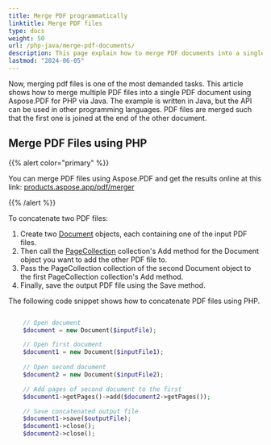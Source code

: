 ```yaml
---
title: Merge PDF programmatically
linktitle: Merge PDF files
type: docs
weight: 50
url: /php-java/merge-pdf-documents/
description: This page explain how to merge PDF documents into a single PDF file using PHP.
lastmod: "2024-06-05"
---
```


Now, merging pdf files is one of the most demanded tasks. 
This article shows how to merge multiple PDF files into a single PDF document using Aspose.PDF for PHP via Java. The example is written in Java, but the API can be used in other programming languages. PDF files are merged such that the first one is joined at the end of the other document.

## Merge PDF Files using PHP

{{% alert color="primary" %}}

You can merge PDF files using Aspose.PDF and get the results online at this link: [products.aspose.app/pdf/merger](https://products.aspose.app/pdf/merger)

{{% /alert %}}

To concatenate two PDF files:

1. Create two [Document](https://reference.aspose.com/pdf/java/com.aspose.pdf/class-use/Document) objects, each containing one of the input PDF files.
1. Then call the [PageCollection](https://reference.aspose.com/pdf/java/com.aspose.pdf/class-use/PageCollection) collection's Add method for the Document object you want to add the other PDF file to.
1. Pass the PageCollection collection of the second Document object to the first PageCollection collection's Add method.
1. Finally, save the output PDF file using the Save method.

The following code snippet shows how to concatenate PDF files using PHP.

```php

    // Open document
    $document = new Document($inputFile);

    // Open first document
    $document1 = new Document($inputFile1);
    
    // Open second document
    $document2 = new Document($inputFile2);

    // Add pages of second document to the first
    $document1->getPages()->add($document2->getPages());

    // Save concatenated output file
    $document1->save($outputFile);
    $document1->close();
    $document2->close();
```


